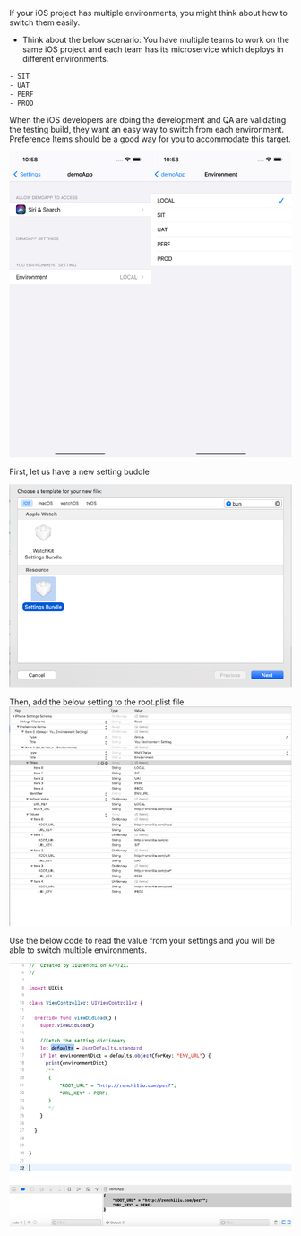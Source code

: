 If your iOS project has multiple environments, you might think about how to switch them easily. 

- Think about the below scenario: 
You have multiple teams to work on the same iOS project and each team has its microservice which deploys in different environments.
```
- SIT
- UAT
- PERF
- PROD
```
When the iOS developers are doing the development and QA are validating the testing build, they want an easy way to switch from each environment.  Preference Items should be a good way for you to accommodate this target.

![Preference Items.jpg](https://raw.githubusercontent.com/RENCHILIU/iOS/master/Project%20practice/SwitchEnvDemoApp/Preference%20Items.jpg)


First, let us have a new setting buddle

![newfile](https://github.com/RENCHILIU/iOS/blob/master/Project%20practice/SwitchEnvDemoApp/newfile.png?raw=true)

Then, add the below setting to the root.plist file
![setting config](https://github.com/RENCHILIU/iOS/blob/master/Project%20practice/SwitchEnvDemoApp/setting%20config.png?raw=true)

Use the below code to read the value from your settings and you will be able to switch multiple environments.

![read file](https://github.com/RENCHILIU/iOS/blob/master/Project%20practice/SwitchEnvDemoApp/readthe%20value.png?raw=true)
